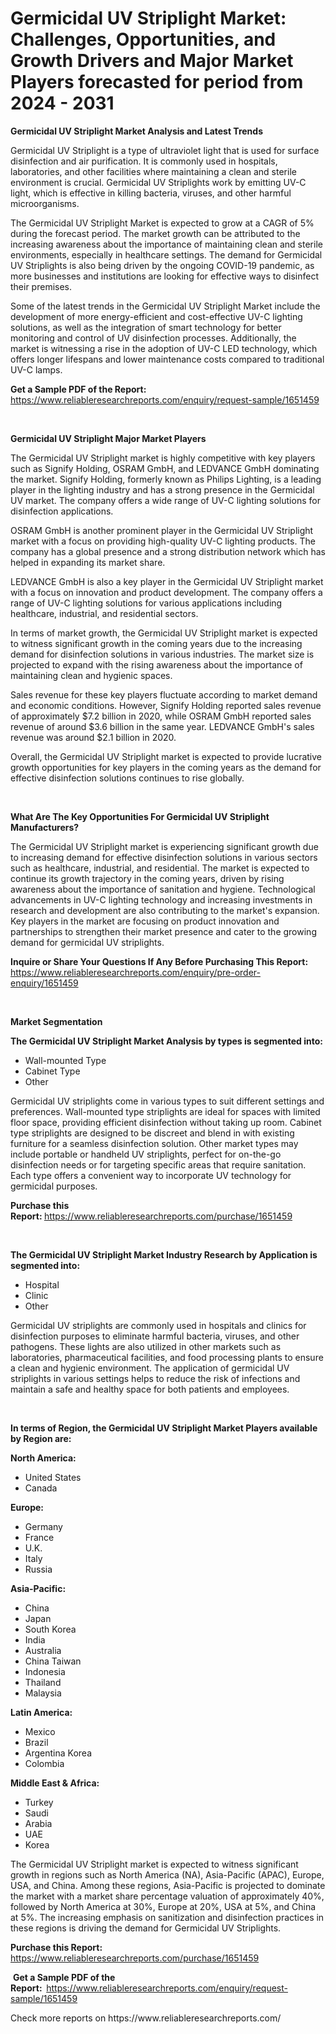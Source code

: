 <p><h1>Germicidal UV Striplight Market: Challenges, Opportunities, and Growth Drivers and Major Market Players forecasted for period from 2024 - 2031</h1></p><p><strong>Germicidal UV Striplight Market Analysis and Latest Trends</strong></p>
<p><p>Germicidal UV Striplight is a type of ultraviolet light that is used for surface disinfection and air purification. It is commonly used in hospitals, laboratories, and other facilities where maintaining a clean and sterile environment is crucial. Germicidal UV Striplights work by emitting UV-C light, which is effective in killing bacteria, viruses, and other harmful microorganisms.</p><p>The Germicidal UV Striplight Market is expected to grow at a CAGR of 5% during the forecast period. The market growth can be attributed to the increasing awareness about the importance of maintaining clean and sterile environments, especially in healthcare settings. The demand for Germicidal UV Striplights is also being driven by the ongoing COVID-19 pandemic, as more businesses and institutions are looking for effective ways to disinfect their premises.</p><p>Some of the latest trends in the Germicidal UV Striplight Market include the development of more energy-efficient and cost-effective UV-C lighting solutions, as well as the integration of smart technology for better monitoring and control of UV disinfection processes. Additionally, the market is witnessing a rise in the adoption of UV-C LED technology, which offers longer lifespans and lower maintenance costs compared to traditional UV-C lamps.</p></p>
<p><strong>Get a Sample PDF of the Report:&nbsp;</strong> <a href="https://www.reliableresearchreports.com/enquiry/request-sample/1651459">https://www.reliableresearchreports.com/enquiry/request-sample/1651459</a></p>
<p>&nbsp;</p>
<p><strong>Germicidal UV Striplight Major Market Players</strong></p>
<p><p>The Germicidal UV Striplight market is highly competitive with key players such as Signify Holding, OSRAM GmbH, and LEDVANCE GmbH dominating the market. Signify Holding, formerly known as Philips Lighting, is a leading player in the lighting industry and has a strong presence in the Germicidal UV market. The company offers a wide range of UV-C lighting solutions for disinfection applications.</p><p>OSRAM GmbH is another prominent player in the Germicidal UV Striplight market with a focus on providing high-quality UV-C lighting products. The company has a global presence and a strong distribution network which has helped in expanding its market share.</p><p>LEDVANCE GmbH is also a key player in the Germicidal UV Striplight market with a focus on innovation and product development. The company offers a range of UV-C lighting solutions for various applications including healthcare, industrial, and residential sectors.</p><p>In terms of market growth, the Germicidal UV Striplight market is expected to witness significant growth in the coming years due to the increasing demand for disinfection solutions in various industries. The market size is projected to expand with the rising awareness about the importance of maintaining clean and hygienic spaces.</p><p>Sales revenue for these key players fluctuate according to market demand and economic conditions. However, Signify Holding reported sales revenue of approximately $7.2 billion in 2020, while OSRAM GmbH reported sales revenue of around $3.6 billion in the same year. LEDVANCE GmbH's sales revenue was around $2.1 billion in 2020.</p><p>Overall, the Germicidal UV Striplight market is expected to provide lucrative growth opportunities for key players in the coming years as the demand for effective disinfection solutions continues to rise globally.</p></p>
<p>&nbsp;</p>
<p><strong>What Are The Key Opportunities For Germicidal UV Striplight Manufacturers?</strong></p>
<p><p>The Germicidal UV Striplight market is experiencing significant growth due to increasing demand for effective disinfection solutions in various sectors such as healthcare, industrial, and residential. The market is expected to continue its growth trajectory in the coming years, driven by rising awareness about the importance of sanitation and hygiene. Technological advancements in UV-C lighting technology and increasing investments in research and development are also contributing to the market's expansion. Key players in the market are focusing on product innovation and partnerships to strengthen their market presence and cater to the growing demand for germicidal UV striplights.</p></p>
<p><strong>Inquire or Share Your Questions If Any Before Purchasing This Report:</strong> <a href="https://www.reliableresearchreports.com/enquiry/pre-order-enquiry/1651459">https://www.reliableresearchreports.com/enquiry/pre-order-enquiry/1651459</a></p>
<p>&nbsp;</p>
<p><strong>Market Segmentation</strong></p>
<p><strong>The Germicidal UV Striplight Market Analysis by types is segmented into:</strong></p>
<p><ul><li>Wall-mounted Type</li><li>Cabinet Type</li><li>Other</li></ul></p>
<p><p>Germicidal UV striplights come in various types to suit different settings and preferences. Wall-mounted type striplights are ideal for spaces with limited floor space, providing efficient disinfection without taking up room. Cabinet type striplights are designed to be discreet and blend in with existing furniture for a seamless disinfection solution. Other market types may include portable or handheld UV striplights, perfect for on-the-go disinfection needs or for targeting specific areas that require sanitation. Each type offers a convenient way to incorporate UV technology for germicidal purposes.</p></p>
<p><strong>Purchase this Report:&nbsp;</strong><a href="https://www.reliableresearchreports.com/purchase/1651459">https://www.reliableresearchreports.com/purchase/1651459</a></p>
<p>&nbsp;</p>
<p><strong>The Germicidal UV Striplight Market Industry Research by Application is segmented into:</strong></p>
<p><ul><li>Hospital</li><li>Clinic</li><li>Other</li></ul></p>
<p><p>Germicidal UV striplights are commonly used in hospitals and clinics for disinfection purposes to eliminate harmful bacteria, viruses, and other pathogens. These lights are also utilized in other markets such as laboratories, pharmaceutical facilities, and food processing plants to ensure a clean and hygienic environment. The application of germicidal UV striplights in various settings helps to reduce the risk of infections and maintain a safe and healthy space for both patients and employees.</p></p>
<p>&nbsp;</p>
<p><strong>In terms of Region, the Germicidal UV Striplight Market Players available by Region are:</strong></p>
<p>
    <p> <strong> North America: </strong>
        <ul>
            <li>United States</li>
            <li>Canada</li>
        </ul>
        </p> 
    <p> <strong> Europe: </strong>
        <ul>
            <li>Germany</li>
            <li>France</li>
            <li>U.K.</li>
            <li>Italy</li>
            <li>Russia</li>
        </ul>
        </p> 
    <p> <strong> Asia-Pacific: </strong>
        <ul>
            <li>China</li>
            <li>Japan</li>
            <li>South Korea</li>
            <li>India</li>
            <li>Australia</li>
            <li>China Taiwan</li>
            <li>Indonesia</li>
            <li>Thailand</li>
            <li>Malaysia</li>
        </ul>
        </p> 
    <p> <strong> Latin America: </strong>
        <ul>
            <li>Mexico</li>
            <li>Brazil</li>
            <li>Argentina Korea</li>
            <li>Colombia</li>
        </ul>
        </p> 
    <p> <strong> Middle East & Africa: </strong>
        <ul>
            <li>Turkey</li>
            <li>Saudi</li>
            <li>Arabia</li>
            <li>UAE</li>
            <li>Korea</li>
        </ul>
    </p>
    </p>
<p><p>The Germicidal UV Striplight market is expected to witness significant growth in regions such as North America (NA), Asia-Pacific (APAC), Europe, USA, and China. Among these regions, Asia-Pacific is projected to dominate the market with a market share percentage valuation of approximately 40%, followed by North America at 30%, Europe at 20%, USA at 5%, and China at 5%. The increasing emphasis on sanitization and disinfection practices in these regions is driving the demand for Germicidal UV Striplights.</p></p>
<p><strong>Purchase this Report: </strong><a href="https://www.reliableresearchreports.com/purchase/1651459">https://www.reliableresearchreports.com/purchase/1651459</a></p>
<p>&nbsp;<strong>Get a Sample PDF of the Report:&nbsp;&nbsp;</strong><a href="https://www.reliableresearchreports.com/enquiry/request-sample/1651459">https://www.reliableresearchreports.com/enquiry/request-sample/1651459</a></p>
<p><strong></strong></p>
<p>Check more reports on https://www.reliableresearchreports.com/</p>